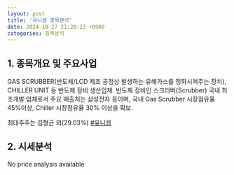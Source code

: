 ```yaml
---
layout: post
title: '유니셈 종목분석'
date: 2024-10-27 21:20:23 +0900
categories: 종목분석
---
```


## 1. 종목개요 및 주요사업

GAS SCRUBBER(반도체/LCD 제조 공정상 발생하는 유해가스를 정화시켜주는 장치), CHILLER UNIT 등 반도체 장비 생산업체. 반도체 장비인 스크러버(Scrubber) 국내 최초개발 업체로서 주요 매출처는 삼성전자 등이며, 국내 Gas Scrubber 시장점유율 45%이상, Chiller 시장점유율 30% 이상을 확보.

최대주주는 김형균 외(29.03%)
[#유니셈](#)

## 2. 시세분석

No price analysis available
